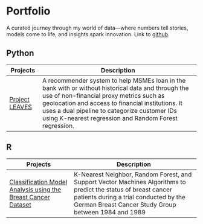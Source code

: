 # Portfolio
A curated journey through my world of data—where numbers tell stories, models come to life, and insights spark innovation. Link to [github](https://github.com/A-lumiere/Portfolio).

## Python
| Projects      | Description     |
|-----------------|---------------|
| [Project LEAVES](https://github.com/A-lumiere/Project-LEAVES.git)| A recommender system to help MSMEs loan in the bank with or without historical data and through the use of non-financial proxy metrics such as geolocation and access to financial institutions. It uses a dual pipeline to categorize customer IDs using K-nearest regression and Random Forest regression. |

## R
| Projects      | Description     |
|-----------------|---------------|
| [Classification Model Analysis using the Breast Cancer Dataset](https://github.com/A-lumiere/Breast-Cancer-Status-Prediction.git)| K-Nearest Neighbor, Random Forest, and Support Vector Machines Algorithms to predict the status of breast cancer patients during a trial conducted by the German Breast Cancer Study Group between 1984 and 1989|


